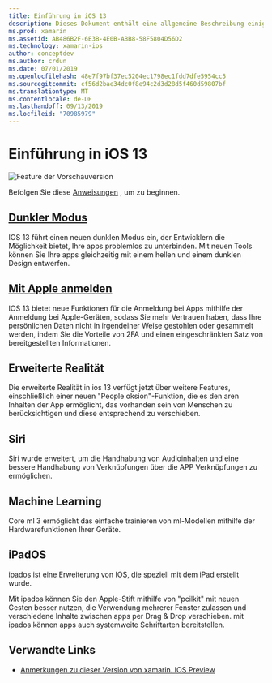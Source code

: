 ```yaml
---
title: Einführung in iOS 13
description: Dieses Dokument enthält eine allgemeine Beschreibung einiger IOS 13-APIs, für die die Vorschauversion von xamarin Bindungen C# bereitstellt.
ms.prod: xamarin
ms.assetid: AB486B2F-6E3B-4E0B-ABB8-58F5804D56D2
ms.technology: xamarin-ios
author: conceptdev
ms.author: crdun
ms.date: 07/01/2019
ms.openlocfilehash: 48e7f97bf37ec5204ec1798ec1fdd7dfe5954cc5
ms.sourcegitcommit: cf56d2bae34dc0f8e94c2d3d28d5f460d59807bf
ms.translationtype: MT
ms.contentlocale: de-DE
ms.lasthandoff: 09/13/2019
ms.locfileid: "70985979"
---
```

# <a name="introduction-to-ios-13"></a>Einführung in iOS 13

![Feature der Vorschauversion](~/media/shared/preview.png)

Befolgen Sie diese [Anweisungen](~/ios/platform/ios13/get-started.md) , um zu beginnen.

## <a name="dark-modedark-modemd"></a>[Dunkler Modus](dark-mode.md)

IOS 13 führt einen neuen dunklen Modus ein, der Entwicklern die Möglichkeit bietet, Ihre apps problemlos zu unterbinden. Mit neuen Tools können Sie Ihre apps gleichzeitig mit einem hellen und einem dunklen Design entwerfen.

## <a name="sign-in-with-applesign-inmd"></a>[Mit Apple anmelden](sign-in.md)

IOS 13 bietet neue Funktionen für die Anmeldung bei Apps mithilfe der Anmeldung bei Apple-Geräten, sodass Sie mehr Vertrauen haben, dass Ihre persönlichen Daten nicht in irgendeiner Weise gestohlen oder gesammelt werden, indem Sie die Vorteile von 2FA und einen eingeschränkten Satz von bereitgestellten Informationen.

## <a name="augmented-reality"></a>Erweiterte Realität

Die erweiterte Realität in ios 13 verfügt jetzt über weitere Features, einschließlich einer neuen "People oksion"-Funktion, die es den aren Inhalten der App ermöglicht, das vorhanden sein von Menschen zu berücksichtigen und diese entsprechend zu verschieben.

## <a name="siri"></a>Siri

Siri wurde erweitert, um die Handhabung von Audioinhalten und eine bessere Handhabung von Verknüpfungen über die APP Verknüpfungen zu ermöglichen.

## <a name="machine-learning"></a>Machine Learning

Core ml 3 ermöglicht das einfache trainieren von ml-Modellen mithilfe der Hardwarefunktionen Ihrer Geräte.

## <a name="ipados"></a>iPadOS

ipados ist eine Erweiterung von IOS, die speziell mit dem iPad erstellt wurde.

Mit ipados können Sie den Apple-Stift mithilfe von "pcilkit" mit neuen Gesten besser nutzen, die Verwendung mehrerer Fenster zulassen und verschiedene Inhalte zwischen apps per Drag & Drop verschieben. mit ipados können apps auch systemweite Schriftarten bereitstellen.

## <a name="related-links"></a>Verwandte Links

- [Anmerkungen zu dieser Version von xamarin. IOS Preview](/xamarin/ios/release-notes/12/12.99)
